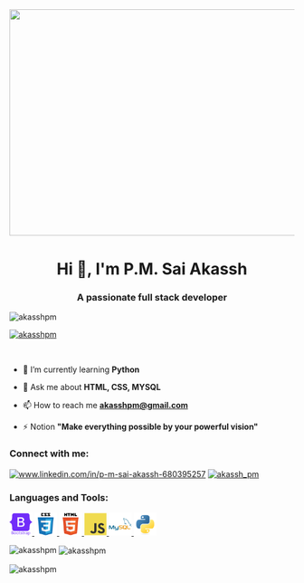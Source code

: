 <img width=900 height=400  src="https://i.pinimg.com/originals/8b/35/fe/8b35fef55fba1a201c9c7a11d3ec3d64.gif">
<h1 align="center">Hi 👋, I'm P.M. Sai Akassh</h1>
<h3 align="center">A passionate full stack developer</h3>

<p align="left"> <img src="https://komarev.com/ghpvc/?username=akasshpm&label=Profile%20views&color=0e75b6&style=flat" alt="akasshpm" /> </p>

<p align="left"> <a href="https://github.com/ryo-ma/github-profile-trophy"><img src="https://github-profile-trophy.vercel.app/?username=akasshpm" alt="akasshpm" /></a> </p>

<p align="left"> <a href="https://twitter.com/" target="blank"><img src="https://img.shields.io/twitter/follow/?logo=twitter&style=for-the-badge" alt="" /></a> </p>

- 🌱 I’m currently learning **Python**

- 💬 Ask me about **HTML, CSS, MYSQL**

- 📫 How to reach me **akasshpm@gmail.com**

- ⚡ Notion **"Make everything possible by your powerful vision"**

<h3 align="left">Connect with me:</h3>
<p align="left">
<a href="https://linkedin.com/in/www.linkedin.com/in/p-m-sai-akassh-680395257" target="blank"><img align="center" src="https://raw.githubusercontent.com/rahuldkjain/github-profile-readme-generator/master/src/images/icons/Social/linked-in-alt.svg" alt="www.linkedin.com/in/p-m-sai-akassh-680395257" height="30" width="40" /></a>
<a href="https://instagram.com/akassh_pm" target="blank"><img align="center" src="https://raw.githubusercontent.com/rahuldkjain/github-profile-readme-generator/master/src/images/icons/Social/instagram.svg" alt="akassh_pm" height="30" width="40" /></a>
</p>

<h3 align="left">Languages and Tools:</h3>
<p align="left"> <a href="https://getbootstrap.com" target="_blank" rel="noreferrer"> <img src="https://raw.githubusercontent.com/devicons/devicon/master/icons/bootstrap/bootstrap-plain-wordmark.svg" alt="bootstrap" width="40" height="40"/> </a> <a href="https://www.w3schools.com/css/" target="_blank" rel="noreferrer"> <img src="https://raw.githubusercontent.com/devicons/devicon/master/icons/css3/css3-original-wordmark.svg" alt="css3" width="40" height="40"/> </a> <a href="https://www.w3.org/html/" target="_blank" rel="noreferrer"> <img src="https://raw.githubusercontent.com/devicons/devicon/master/icons/html5/html5-original-wordmark.svg" alt="html5" width="40" height="40"/> </a> <a href="https://developer.mozilla.org/en-US/docs/Web/JavaScript" target="_blank" rel="noreferrer"> <img src="https://raw.githubusercontent.com/devicons/devicon/master/icons/javascript/javascript-original.svg" alt="javascript" width="40" height="40"/> </a> <a href="https://www.mysql.com/" target="_blank" rel="noreferrer"> <img src="https://raw.githubusercontent.com/devicons/devicon/master/icons/mysql/mysql-original-wordmark.svg" alt="mysql" width="40" height="40"/> </a> <a href="https://www.python.org" target="_blank" rel="noreferrer"> <img src="https://raw.githubusercontent.com/devicons/devicon/master/icons/python/python-original.svg" alt="python" width="40" height="40"/> </a> </p>

<p><img align="left" src="https://github-readme-stats.vercel.app/api/top-langs?username=akasshpm&show_icons=true&locale=en&layout=compact" alt="akasshpm" /></p>

<p>&nbsp;<img align="center" src="https://github-readme-stats.vercel.app/api?username=akasshpm&show_icons=true&locale=en" alt="akasshpm" /></p>

<p><img align="center" src="https://github-readme-streak-stats.herokuapp.com/?user=akasshpm&" alt="akasshpm" /></p>
